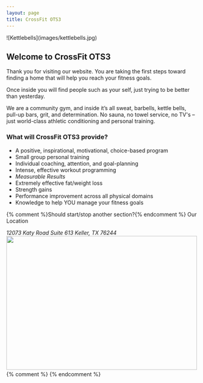 ```yaml
---
layout: page
title: CrossFit OTS3
---
```

<section id="content" markdown="1">
![Kettlebells](images/kettlebells.jpg)

# Welcome to CrossFit <span>OTS3</span>

Thank you for visiting our website. You are taking the first steps toward finding a home that will help you reach your fitness goals.

Once inside you will find people such as your self, just trying to be better than yesterday.

We are a community gym, and inside it’s all sweat, barbells, kettle bells, pull-up bars, grit, and determination.  No sauna, no towel service, no TV's – just world-class athletic conditioning and personal training.

### What will CrossFit OTS3 provide?

* A positive, inspirational, motivational, choice-based program
* Small group personal training
* Individual coaching, attention, and goal-planning
* Intense, effective workout programming
* *Measurable Results*
* Extremely effective fat/weight loss
* Strength gains
* Performance improvement across all physical domains
* Knowledge to help YOU manage your fitness goals
    
{% comment %}Should start/stop another section?{% endcomment %}
Our Location
<address>12073 Katy Road Suite 613 Keller, TX 76244</address>
<img width="500px" height="350px" src="//placehold.it/500x350">
</section> {% comment %} <!-- #content --> {% endcomment %}